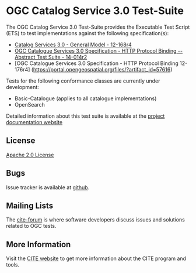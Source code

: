 # OGC Catalog Service 3.0 Test-Suite

The OGC Catalog Service 3.0 Test-Suite provides the Executable Test Script (ETS) to test implementations against the following specification(s):
   * [Catalog Services 3.0 - General Model - 12-168r4](https://portal.opengeospatial.org/files/?artifact_id=57626)
   * [OGC Catalogue Services 3.0 Specification - HTTP Protocol Binding -- Abstract Test Suite - 14-014r2](https://portal.opengeospatial.org/files/?artifact_id=57617)
   * [OGC Catalogue Services 3.0 Specification - HTTP Protocol Binding 12-176r4] (https://portal.opengeospatial.org/files/?artifact_id=57616)



Tests for the following conformance classes are currently 
under development: 

* Basic-Catalogue (applies to all catalogue implementations)
* OpenSearch


Detailed information about this test suite is available at the [project documentation website](http://opengeospatial.github.io/ets-cat30/) 

## License

[Apache 2.0 License](LICENSE.txt)

## Bugs

Issue tracker is available at [github](https://github.com/opengeospatial/ets-cat30/issues).

## Mailing Lists

The [cite-forum](http://cite.opengeospatial.org/forum) is where software developers discuss issues and solutions related to OGC tests. 

## More Information

Visit the [CITE website](http://cite.opengeospatial.org/) to get more information about the CITE program and tools.

